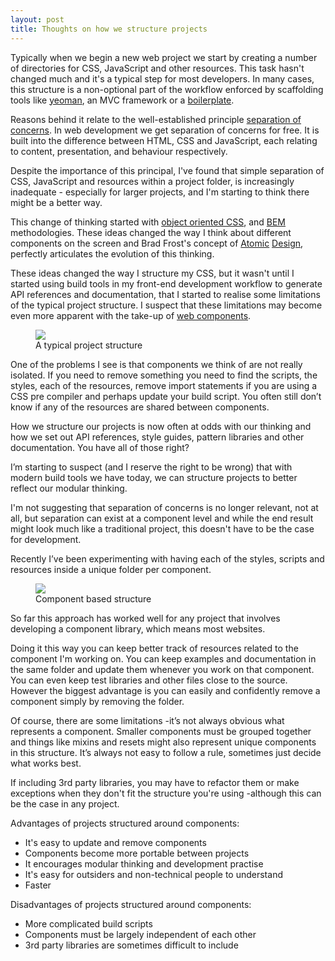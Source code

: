 ```yaml
---
layout: post
title: Thoughts on how we structure projects
---
```

Typically when we begin a new web project we start by creating a number of directories for CSS, JavaScript and other resources. This task hasn't changed much and it's a typical step for most developers. In many cases, this structure is a non-optional part of the workflow enforced by scaffolding tools like [yeoman](http://yeoman.io/), an MVC framework or a [boilerplate](http://html5boilerplate.com/).

Reasons behind it relate to the well-established principle <a href="http://en.wikipedia.org/wiki/Separation_of_concerns">separation of concerns</a>. In web development we get separation of concerns for free. It is built into the difference between HTML, CSS and JavaScript, each relating to content, presentation, and behaviour respectively.

Despite the importance of this principal, I've found that simple separation of CSS, JavaScript and resources within a project folder, is increasingly inadequate - especially for larger projects, and I'm starting to think there might be a better way.


This change of thinking started with [object oriented CSS](https://github.com/stubbornella/oocss/wiki), and [BEM](http://bem.info/) methodologies. These ideas changed the way I think about different components on the screen and Brad Frost's concept of [Atomic](http://bradfrostweb.com/blog/post/atomic-web-design/) [Design](http://patternlab.io/about.html), perfectly articulates the evolution of this thinking.

These ideas changed the way I structure my CSS, but it wasn't until I started using build tools in my front-end development workflow to generate API references and documentation, that I started to realise some limitations of the typical project structure. I suspect that these limitations may become even more apparent with the take-up of [web components](http://css-tricks.com/modular-future-web-components).

<figure>
	<img src="http://cdn.madebymike.com.au/consern-based.png" />
  <figcaption>A typical project structure</figcaption>
</figure>

One of the problems I see is that components we think of are not really isolated. If you need to remove something you need to find the scripts, the styles, each of the resources, remove import statements if you are using a CSS pre compiler and perhaps update your build script. You often still don’t know if any of the resources are shared between components.

How we structure our projects is now often at odds with our thinking and how we set out API references, style guides, pattern libraries and other documentation. You have all of those right?

I’m starting to suspect (and I reserve the right to be wrong) that with modern build tools we have today, we can structure projects to better reflect our modular thinking.

I'm not suggesting that separation of concerns is no longer relevant, not at all, but separation can exist at a component level and while the end result might look much like a traditional project, this doesn't have to be the case for development.

Recently I’ve been experimenting with having each of the styles, scripts and resources inside a unique folder per component.

<figure>
	<img src="http://cdn.madebymike.com.au/component-based.png" />
  <figcaption>Component based structure</figcaption>
</figure>

So far this approach has worked well for any project that involves developing a component library, which means most websites.

Doing it this way you can keep better track of resources related to the component I'm working on. You can keep examples and documentation in the same folder and update them whenever you work on that component. You can even keep test libraries and other files close to the source. However the biggest advantage is you can easily and confidently remove a component simply by removing the folder.

Of course, there are some limitations -it’s not always obvious what represents a component. Smaller components must be grouped together and things like mixins and resets might also represent unique components in this structure. It’s always not easy to follow a rule, sometimes just decide what works best.

If including 3rd party libraries, you may have to refactor them or make exceptions when they don't fit the structure you're using -although this can be the case in any project.


Advantages of projects structured around components:

* It's easy to update and remove components
* Components become more portable between projects
* It encourages modular thinking and development practise
* It's easy for outsiders and non-technical people to understand
* Faster

Disadvantages of projects structured around components:

* More complicated build scripts
* Components must be largely independent of each other
* 3rd party libraries are sometimes difficult to include
